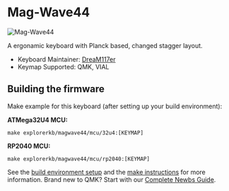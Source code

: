 # Mag-Wave44

![Mag-Wave44](https://github.com/DreaM117er/Mag-Wave44/raw/main/pics/info.png)

A ergonamic keyboard with Planck based, changed stagger layout.

* Keyboard Maintainer: [DreaM117er](https://github.com/DreaM117er)
* Keymap Supported: QMK, VIAL

## Building the firmware

Make example for this keyboard (after setting up your build environment):

**ATMega32U4 MCU:**

    make explorerkb/magwave44/mcu/32u4:[KEYMAP]

**RP2040 MCU:**

    make explorerkb/magwave44/mcu/rp2040:[KEYMAP]


See the [build environment setup](https://docs.qmk.fm/#/getting_started_build_tools) and the [make instructions](https://docs.qmk.fm/#/getting_started_make_guide) for more information. Brand new to QMK? Start with our [Complete Newbs Guide](https://docs.qmk.fm/#/newbs).

